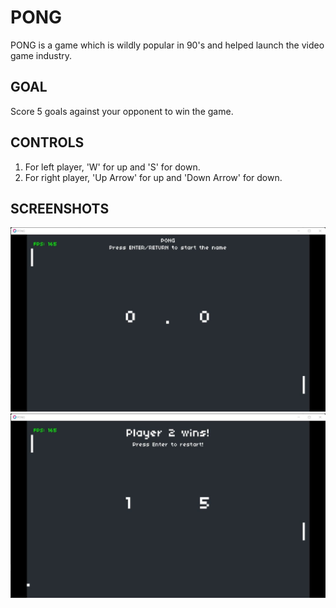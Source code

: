 # PONG
  PONG is a game which is wildly popular in 90's and helped launch the video game industry.

## GOAL
  Score 5 goals against your opponent to win the game.

## CONTROLS
1. For left player, 'W' for up and 'S' for down.
2. For right player, 'Up Arrow' for up and 'Down Arrow' for down.

## SCREENSHOTS
![Start Scene](https://raw.githubusercontent.com/pranaysj/PONG/main/Screenshots/start_game_ss.jpg)
![Win Scene](https://raw.githubusercontent.com/pranaysj/PONG/main/Screenshots/end_game_ss.jpg)

